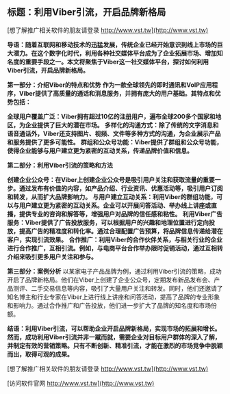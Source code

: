 ## **标题：利用Viber引流，开启品牌新格局**

[想了解推广相关软件的朋友请登录 http://www.vst.tw](http://www.vst.tw)

**导语：随着互联网和移动技术的迅猛发展，传统企业已经开始意识到线上市场的巨大潜力。在这个数字化时代，利用各种社交媒体平台成为了企业拓展市场、增加知名度的重要手段之一。本文将聚焦于Viber这一社交媒体平台，探讨如何利用Viber引流，开启品牌新格局。**

**第一部分：介绍Viber的特点和优势**
**作为一款全球领先的即时通讯和VoIP应用程序，Viber提供了高质量的通话和消息服务，并拥有庞大的用户基础。其特点和优势包括：**

**全球用户覆盖广泛：Viber拥有超过10亿的注册用户，遍布全球200多个国家和地区，为企业提供了巨大的潜在市场。**
**多样化的沟通方式：除了传统的文字消息和语音通话外，Viber还支持图片、视频、文件等多种方式的沟通，为企业展示产品和服务提供了更多可能性。**
**群组和公众号功能：Viber提供了群组和公众号功能，使得企业能够与用户建立更为紧密的互动关系，传递品牌价值和信息。**

**第二部分：利用Viber引流的策略和方法**

**创建企业公众号：在Viber上创建企业公众号是吸引用户关注和获取流量的重要一步。通过发布有价值的内容，如产品介绍、行业资讯、优惠活动等，吸引用户订阅和转发，从而扩大品牌影响力。**
**与用户建立互动关系：利用Viber的群组功能，可以与用户建立更为紧密的互动关系。企业可以开展问答活动、举办线上讲座或直播，提供专业的咨询和解答等，增强用户对品牌的信任感和粘性。**
**利用Viber广告服务：Viber提供了广告投放服务，可以根据用户的兴趣和地理位置进行定向投放，提高广告的精准度和转化率。通过合理配置广告预算，将品牌信息传递给潜在客户，实现引流效果。**
**合作推广：利用Viber的合作伙伴关系，与相关行业的企业进行合作推广，互相引流。例如，与电商平台合作举办限时促销活动，通过互相转介绍来吸引更多用户关注和参与。**

**第三部分：案例分析**
以某家电子产品品牌为例，通过利用Viber引流的策略，成功开启了品牌新格局。他们在Viber上创建了企业公众号，定期发布新品发布会、产品测评、二手交易信息等内容，吸引了大量用户关注和转发。同时，他们还邀请了知名博主和行业专家在Viber上进行线上讲座和问答活动，提高了品牌的专业形象和影响力。通过合作推广和广告投放，他们进一步扩大了品牌的知名度和市场份额。

**结语：利用Viber引流，可以帮助企业开启品牌新格局，实现市场的拓展和增长。然而，成功利用Viber引流并非一蹴而就，需要企业对目标用户群体的深入了解，并制定有效的营销策略。只有不断创新、精准引流，才能在激烈的市场竞争中脱颖而出，取得可观的成果。**

[想了解推广相关软件的朋友请登录 http://www.vst.tw](http://www.vst.tw)


[访问软件官网 http://www.vst.tw](http://www.vst.tw)
